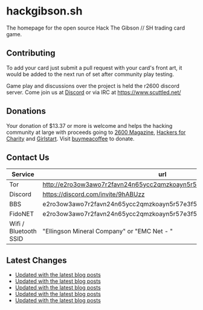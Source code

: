 # hackgibson.sh
The homepage for the open source Hack The Gibson // SH trading card game.


## Contributing

To add your card just submit a pull request with your card's front art, it would be added to the next run of set after community play testing.

Game play and discussions over the project is held the r2600 discord server. Come join us at [Discord](https://discord.com/invite/9hABUzz) or via IRC at https://www.scuttled.net/


## Donations

Your donation of $13.37 or more is welcome and helps the hacking community at large with proceeds going to [2600 Magazine](https://2600.com/), [Hackers for Charity](https://hackersforcharity.org) and [Girlstart](https://girlstart.org).  Visit [buymeacoffee](https://www.buymeacoffee.com/hackgibson.sh) to donate.


## Contact Us

Service | url
-|-
Tor | http://e2ro3ow3awo7r2favn24n65ycc2qmzkoayn5r57e3f56nvjwdcgg32ad.onion
Discord | https://discord.com/invite/9hABUzz
BBS | e2ro3ow3awo7r2favn24n65ycc2qmzkoayn5r57e3f56nvjwdcgg32ad.onion:23
FidoNET | e2ro3ow3awo7r2favn24n65ycc2qmzkoayn5r57e3f56nvjwdcgg32ad.onion:24554
Wifi / Bluetooth SSID | "Ellingson Mineral Company" or "EMC Net - <fidonet address>"

## Latest Changes
<!-- BLOG-POST-LIST:START -->
- [Updated with the latest blog posts](https://github.com/DFW2600/hackgibson.sh/commit/869c109e571bf304147154d3c1117b0b95b196a4)
- [Updated with the latest blog posts](https://github.com/DFW2600/hackgibson.sh/commit/18d067b7d857da2987ef3e6551300df38e6ede21)
- [Updated with the latest blog posts](https://github.com/DFW2600/hackgibson.sh/commit/8133242440e85eb615846a6b6b21d1eff8304d77)
- [Updated with the latest blog posts](https://github.com/DFW2600/hackgibson.sh/commit/2bec8d50d5dfad48a58b480369a0d9b7cbf646dc)
- [Updated with the latest blog posts](https://github.com/DFW2600/hackgibson.sh/commit/33e222922811e65db9e36c53b2f0f1f45e50204f)
<!-- BLOG-POST-LIST:END -->
